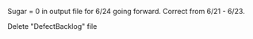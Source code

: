 Sugar = 0 in output file for 6/24 going forward.  Correct from 6/21 - 6/23.

Delete "DefectBacklog" file
